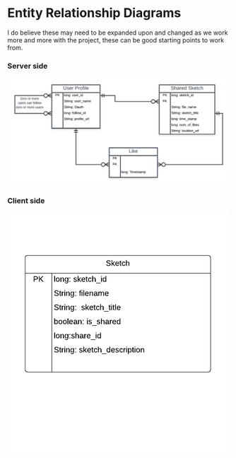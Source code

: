 # Entity Relationship Diagrams 
I do believe these may need to be expanded upon and changed as we work more and more with the project, these can be good starting points to work from.


### Server side 

![](updated_erd_server.png)

### Client side 
![](Processthis_client_erd.png)
